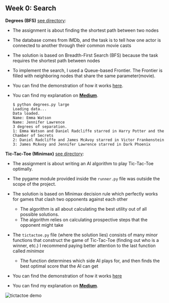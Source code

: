 <h2>Week 0: Search</h2>


**Degrees (BFS)** [see directory](https://github.com/dtemir/harvard-CS50AI/tree/master/degrees):
    
* The assignment is about finding the shortest path between two nodes
* The database comes from IMDb, and the task is to tell how one actor is connected to another through their common movie casts
* The solution is based on Breadth-First Search (BFS) because the task requires the shortest path between nodes
* To implement the search, I used a Queue-based Frontier. The Frontier is filled with neighboring nodes that share the same parameter(movie).
* You can find the demonstration of how it works [here](https://www.youtube.com/watch?v=0bksDFskiRM&t=1s&ab_channel=DamirTemir).
* You can find my explanation on [**Medium**](https://damirtemir.medium.com/do-all-hollywood-actors-know-each-other-breadth-first-search-in-action-1b37df515928).


      $ python degrees.py large
      Loading data...
      Data loaded.
      Name: Emma Watson
      Name: Jennifer Lawrence
      3 degrees of separation.
      1: Emma Watson and Daniel Radcliffe starred in Harry Potter and the Chamber of Secrets
      2: Daniel Radcliffe and James McAvoy starred in Victor Frankenstein
      3: James McAvoy and Jennifer Lawrence starred in Dark Phoenix
    

**Tic-Tac-Toe (Minimax)** [see directory](https://github.com/dtemir/harvard-CS50AI/tree/master/tictactoe):

* The assignment is about writing an AI algorithm to play Tic-Tac-Toe optimally.
* The pygame module provided inside the <code>runner.py</code> file was outside the scope of the project.
* The solution is based on Minimax decision rule which perfectly works for games that clash two opponents against each other
    * The algorithm is all about calculating the best utility out of all possible solutions. 
    * The algorithm relies on calculating prospective steps that the opponent might take

* The <code>tictactoe.py</code> file (where the solution lies) consists of many minor functions that construct the game of Tic-Tac-Toe (finding out who is a winner, etc.)
I recommend paying better attention to the last function called <i>minimax</i>
    * The function determines which side AI plays for, and then finds the best optimal score that the AI can get

* You can find the demonstration of how it works [here](https://www.youtube.com/watch?v=jgmtzfJTEgY&ab_channel=DamirTemir)
* You can find my explanation on [**Medium**](https://medium.com/analytics-vidhya/minimax-algorithm-in-tic-tac-toe-adversarial-search-example-702c7c1030eb).



![tictactoe demo](demo/tictactoe.gif)
